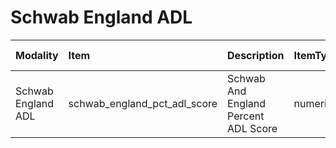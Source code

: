 # Schwab England ADL

| Modality           | Item                         | Description                          | ItemType   | Required   | Values            |   Unnamed: 13 |
|:-------------------|:-----------------------------|:-------------------------------------|:-----------|:-----------|:------------------|--------------:|
| Schwab England ADL | schwab_england_pct_adl_score | Schwab And England Percent ADL Score | numeric    | nullable   | (y>=0) & (y<=100) |           nan |
